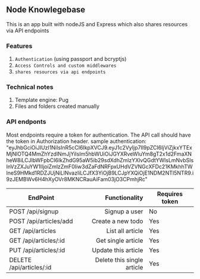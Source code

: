## Node Knowlegebase
This is an app built with nodeJS and Express which also shares resources via API endpoints

### Features
1. `Authentication` (using passport and bcryptjs)
2. `Access Controls and custom middlewares`
3. `shares resources via api endpoints`

### Technical notes
1. Template engine: Pug
2. Files and folders created manually

### API endponts
Most endpoints require a token for authentication. The API call should have the token in Authorization header.
    sample
        authentication: "eyJhbGciOiJIUzI1NiIsInR5cCI6IkpXVCJ9.eyJ1c2VyIjp7Il9pZCI6IjViZjkxYTExMjNlOTQ4MmZhYzdlNmJjYiIsIm5hbWUiOiJGYXRveWluYm8gT2x1d2FmaXNheW8iLCJlbWFpbCI6IkZhdG95aW5ib29sdXdhZmlzYXlvQGdtYWlsLmNvbSIsInVzZXJuYW1lIjoiZmlzZmF0Iiw3dZaFdNRFpxUHdVZVNGcXFDc21KMkhhTWlneS9HMkd1RDZJUjNiLlNvazIiLCJfX3YiOjB9LCJpYXQiOjE1NDM2NTI5NTR9.i9zJEMBWv6H4hXyOVr8MKNCRauAiFam03jO3CPmhjRc"

| EndPoint                                |   Functionality                      | Requires token   |
| --------------------------------------- | ------------------------------------:|------------------|
| POST /api/signup                        | Signup a user                        |  No              |
| POST /api/articles/add                  | Create a new todo                    |  Yes             |
| GET /api/articles                       | List all article                     |  Yes             |
| GET /api/articles/:id                   | Get single article                   |  Yes             |
| PUT /api/articles/:id                   | Update this article                  |  Yes             |
| DELETE /api/articles/:id                | Delete this single article           |  Yes             |

